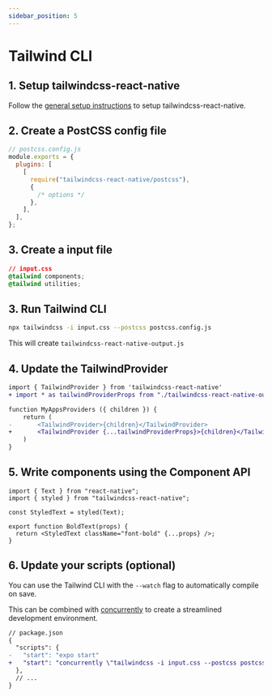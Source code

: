 ```yaml
---
sidebar_position: 5
---
```


# Tailwind CLI

## 1. Setup tailwindcss-react-native

Follow the [general setup instructions](../installation.md) to setup tailwindcss-react-native.

## 2. Create a PostCSS config file

```js
// postcss.config.js
module.exports = {
  plugins: [
    [
      require("tailwindcss-react-native/postcss"),
      {
        /* options */
      },
    ],
  ],
};
```

## 3. Create a input file

```css
// input.css
@tailwind components;
@tailwind utilities;
```

## 3. Run Tailwind CLI

```bash
npx tailwindcss -i input.css --postcss postcss.config.js
```

This will create `tailwindcss-react-native-output.js`

## 4. Update the TailwindProvider

```diff
import { TailwindProvider } from 'tailwindcss-react-native'
+ import * as tailwindProviderProps from "./tailwindcss-react-native-output"

function MyAppsProviders ({ children }) {
    return (
-       <TailwindProvider>{children}</TailwindProvider>
+       <TailwindProvider {...tailwindProviderProps}>{children}</TailwindProvider>
    )
}
```

## 5. Write components using the Component API

```tsx
import { Text } from "react-native";
import { styled } from "tailwindcss-react-native";

const StyledText = styled(Text);

export function BoldText(props) {
  return <StyledText className="font-bold" {...props} />;
}
```

## 6. Update your scripts (optional)

You can use the Tailwind CLI with the `--watch` flag to automatically compile on save.

This can be combined with [concurrently](https://www.npmjs.com/package/concurrently) to create a streamlined development environment.

```diff
// package.json
{
  "scripts": {
-   "start": "expo start"
+   "start": "concurrently \"tailwindcss -i input.css --postcss postcss.config.js --watch\" \"expo start\""
  },
  // ...
}
```
